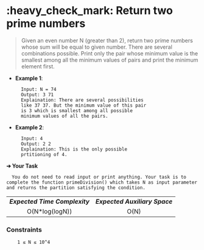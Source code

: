<h1>:heavy_check_mark: Return two prime numbers</h1>
<blockquote>Given an even number N (greater than 2), return two prime numbers whose sum will be equal to given number. There are several combinations possible. Print only the pair whose minimum value is the smallest among all the minimum values of pairs and print the minimum element first.</blockquote>

* **Example 1**:<br>

        Input: N = 74
        Output: 3 71
        Explaination: There are several possibilities 
        like 37 37. But the minimum value of this pair 
        is 3 which is smallest among all possible 
        minimum values of all the pairs.

* **Example 2**:<br>

        Input: 4
        Output: 2 2
        Explaination: This is the only possible 
        prtitioning of 4.

**➔ Your Task**

      You do not need to read input or print anything. Your task is to complete the function primeDivision() which takes N as input parameter and returns the partition satisfying the condition.

<table align="center">
      <tr><td><em><b>Expected Time Complexity</td> <td><em><b>Expected Auxiliary Space</td></tr>
      <tr><td align="center">O(N*log(logN))</td> <td align="center">O(N)</td></tr>
</table>

### **Constraints** 
        1 ≤ N ≤ 10^4